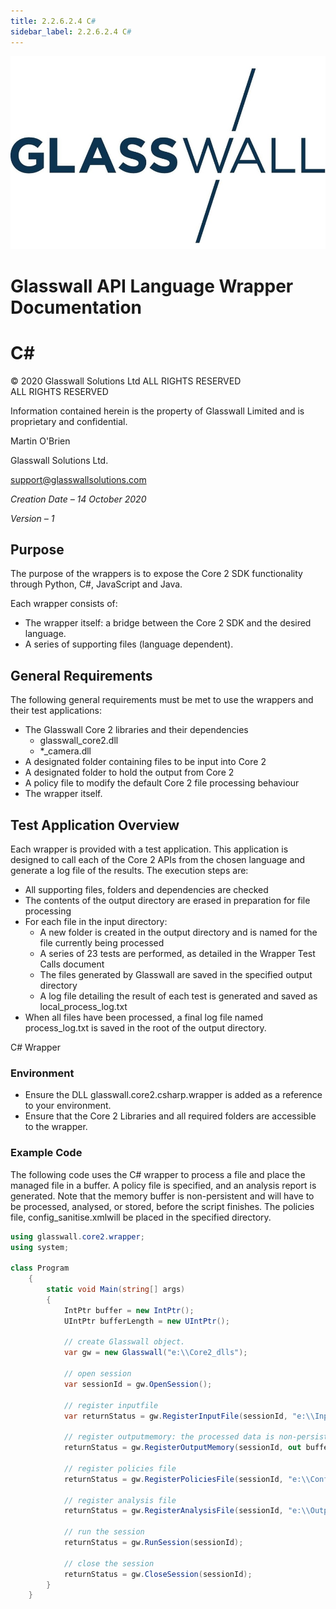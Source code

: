 ```yaml
---
title: 2.2.6.2.4 C#
sidebar_label: 2.2.6.2.4 C#
---
```


![](media/glasswalllogo.jpg)
<div style={{textAlign: 'center'}}>

# Glasswall API Language Wrapper Documentation
# C#

&copy; 2020 Glasswall Solutions Ltd ALL RIGHTS RESERVED<br />
ALL RIGHTS RESERVED

Information contained herein is the property of Glasswall Limited and is proprietary and confidential.

Martin O'Brien

Glasswall Solutions Ltd.

[support@glasswallsolutions.com](mailto:support%40glasswallsolutions.com)
</div>


_Creation Date – 14 October 2020_

_Version – 1_


## Purpose

The purpose of the wrappers is to expose the Core 2 SDK functionality through Python, C#, JavaScript and Java.

Each wrapper consists of:

- The wrapper itself: a bridge between the Core 2 SDK and the desired language.
- A series of supporting files (language dependent).

## General Requirements

The following general requirements must be met to use the wrappers and their test applications:

- The Glasswall Core 2 libraries and their dependencies
  - glasswall\_core2.dll
  - \*\_camera.dll
- A designated folder containing files to be input into Core 2
- A designated folder to hold the output from Core 2
- A policy file to modify the default Core 2 file processing behaviour
- The wrapper itself.

## Test Application Overview

Each wrapper is provided with a test application. This application is designed to call each of the Core 2 APIs from the chosen language and generate a log file of the results.
 The execution steps are:

- All supporting files, folders and dependencies are checked
- The contents of the output directory are erased in preparation for file processing
- For each file in the input directory:
  - A new folder is created in the output directory and is named for the file currently being processed
  - A series of 23 tests are performed, as detailed in the Wrapper Test Calls document
  - The files generated by Glasswall are saved in the specified output directory
  - A log file detailing the result of each test is generated and saved as local\_process\_log.txt
- When all files have been processed, a final log file named process\_log.txt is saved in the root of the output directory.

C# Wrapper

### Environment

- Ensure the DLL glasswall.core2.csharp.wrapper is added as a reference to your environment.
- Ensure that the Core 2 Libraries and all required folders are accessible to the wrapper.

### Example Code

The following code uses the C# wrapper to process a file and place the managed file in a buffer. A policy file is specified, and an analysis report is generated. Note that the memory buffer is non-persistent and will have to be processed, analysed, or stored, before the script finishes. The policies file, config\_sanitise.xmlwill be placed in the specified directory.

```csharp
using glasswall.core2.wrapper;
using system;

class Program
    {
        static void Main(string[] args)
        {
            IntPtr buffer = new IntPtr();
            UIntPtr bufferLength = new UIntPtr();
 
            // create Glasswall object. 
            var gw = new Glasswall("e:\\Core2_dlls");
 
            // open session
            var sessionId = gw.OpenSession();
            
            // register inputfile 
            var returnStatus = gw.RegisterInputFile(sessionId, "e:\\Input\\A.xlsx");
 
            // register outputmemory: the processed data is non-persistent
            returnStatus = gw.RegisterOutputMemory(sessionId, out buffer, ref bufferLength);
 
            // register policies file
            returnStatus = gw.RegisterPoliciesFile(sessionId, "e:\\Config\\config_sanatise.xml", 0);
 
            // register analysis file
            returnStatus = gw.RegisterAnalysisFile(sessionId, "e:\\Output\\Analysis.xml", 0);
 
            // run the session
            returnStatus = gw.RunSession(sessionId);
 
            // close the session
            returnStatus = gw.CloseSession(sessionId);
        }
    }




```